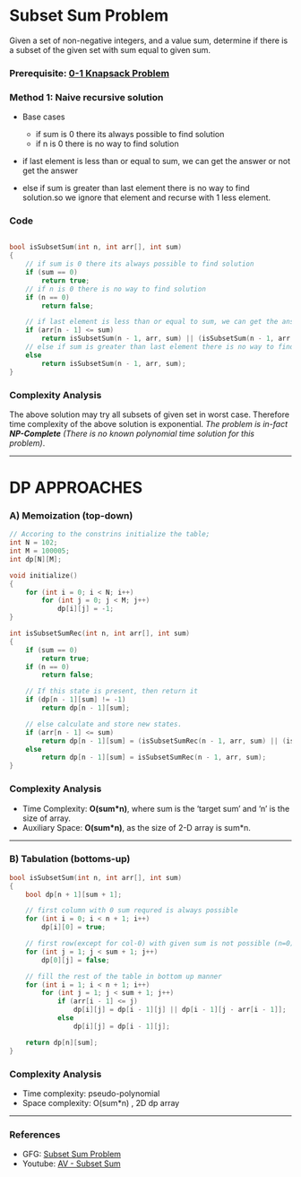 # Subset Sum Problem

Given a set of non-negative integers, and a value sum, determine if there is a subset of the given set with sum equal to given sum.

### Prerequisite: [0-1 Knapsack Problem](./AV1_01knapsack.md)

### Method 1: Naive recursive solution

- Base cases

  - if sum is 0 there its always possible to find solution
  - if n is 0 there is no way to find solution

- if last element is less than or equal to sum, we can get the answer or not get the answer
- else if sum is greater than last element there is no way to find solution.so we ignore that element and recurse with 1 less element.

### Code

```cpp

bool isSubsetSum(int n, int arr[], int sum)
{
    // if sum is 0 there its always possible to find solution
    if (sum == 0)
        return true;
    // if n is 0 there is no way to find solution
    if (n == 0)
        return false;

    // if last element is less than or equal to sum, we can get the answer or not get the answer
    if (arr[n - 1] <= sum)
        return isSubsetSum(n - 1, arr, sum) || (isSubsetSum(n - 1, arr, sum - arr[n - 1]));
    // else if sum is greater than last element there is no way to find solution
    else
        return isSubsetSum(n - 1, arr, sum);
}
```

### Complexity Analysis

The above solution may try all subsets of given set in worst case. Therefore time complexity of the above solution is exponential. _The problem is in-fact **NP-Complete** (There is no known polynomial time solution for this problem)_.

---

# DP APPROACHES

### A) Memoization (top-down)

```cpp
// Accoring to the constrins initialize the table;
int N = 102;
int M = 100005;
int dp[N][M];

void initialize()
{
    for (int i = 0; i < N; i++)
        for (int j = 0; j < M; j++)
            dp[i][j] = -1;
}

int isSubsetSumRec(int n, int arr[], int sum)
{
    if (sum == 0)
        return true;
    if (n == 0)
        return false;

    // If this state is present, then return it
    if (dp[n - 1][sum] != -1)
        return dp[n - 1][sum];

    // else calculate and store new states.
    if (arr[n - 1] <= sum)
        return dp[n - 1][sum] = (isSubsetSumRec(n - 1, arr, sum) || (isSubsetSumRec(n - 1, arr, sum - arr[n - 1])));
    else
        return dp[n - 1][sum] = isSubsetSumRec(n - 1, arr, sum);
}
```

### Complexity Analysis

- Time Complexity: **O(sum\*n)**, where sum is the ‘target sum’ and ‘n’ is the size of array.
- Auxiliary Space: **O(sum\*n)**, as the size of 2-D array is sum\*n.

---

### B) Tabulation (bottoms-up)

```cpp
bool isSubsetSum(int n, int arr[], int sum)
{
    bool dp[n + 1][sum + 1];

    // first column with 0 sum requred is always possible
    for (int i = 0; i < n + 1; i++)
        dp[i][0] = true;

    // first row(except for col-0) with given sum is not possible (n=0)
    for (int j = 1; j < sum + 1; j++)
        dp[0][j] = false;

    // fill the rest of the table in bottom up manner
    for (int i = 1; i < n + 1; i++)
        for (int j = 1; j < sum + 1; j++)
            if (arr[i - 1] <= j)
                dp[i][j] = dp[i - 1][j] || dp[i - 1][j - arr[i - 1]];
            else
                dp[i][j] = dp[i - 1][j];

    return dp[n][sum];
}
```

### Complexity Analysis

- Time complexity: pseudo-polynomial
- Space complexity: O(sum\*n) , 2D dp array

---

### References

- GFG: [Subset Sum Problem](https://www.geeksforgeeks.org/subset-sum-problem-dp-25/)
- Youtube: [AV - Subset Sum](https://www.youtube.com/watch?v=_gPcYovP7wc&list=PL_z_8CaSLPWekqhdCPmFohncHwz8TY2Go&index=7)
